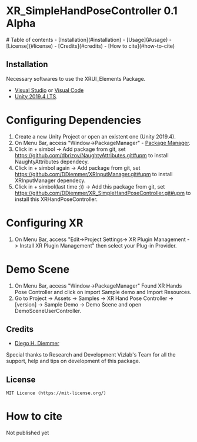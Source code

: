 # XR_SimpleHandPoseController 0.1 Alpha


</p>
# Table of contents
- [Installation](#installation)
- [Usage](#usage)
- [License](#license)
- [Credits](#credits)
- [How to cite](#how-to-cite)

## Installation

Necessary softwares to use the XRUI_Elements Package.

* [Visual Studio](https://visualstudio.microsoft.com/vs/community/) or [Visual Code](https://code.visualstudio.com/docs/other/unity)
* [Unity 2019.4 LTS](https://unity3d.com/unity/qa/lts-releases?_ga=2.178802020.1167371567.1592846982-112079466.1585313065).

# Configuring Dependencies 

1. Create a new Unity Project or open an existent one (Unity 2019.4).
2. On Menu Bar, access "Window->PackageManager" - [Package Manager](https://docs.unity3d.com/Packages/com.unity.package-manager-ui@2.0/manual/index.html).
3. Click in + simbol -> Add package from git, set https://github.com/dbrizov/NaughtyAttributes.git#upm to install NaughtyAttributes dependecy.
4. Click in + simbol again -> Add package from git, set https://github.com/DDiemmer/XRInputManager.git#upm to install XRInputManager dependecy.
5. Click in + simbol(last time ;))  -> Add this package from git, set https://github.com/DDiemmer/XR_SimpleHandPoseController.git#upm to install this XRHandPoseController.

# Configuring XR 
1. On Menu Bar, access "Edit->Project Settings-> XR Plugin Management -> Install XR Plugin Management" then select your Plug-in Provider.

# Demo Scene
1. On Menu Bar, access "Window->PackageManager" Found XR Hands Pose Controller and click on import Sample demo and Import Resources.
2. Go to Project -> Assets -> Samples -> XR Hand Pose Controller -> [version] -> Sample Demo -> Demo Scene and open DemoSceneUserController.

## Credits
 
- [Diego H. Diemmer](http://lattes.cnpq.br/6583650405742885)
 
 Special thanks to Research and Development Vizlab's Team for all the support, help and tips on development of this package.

## License

```
MIT Licence (https://mit-license.org/)
```

# How to cite

Not published yet

```

```


